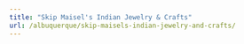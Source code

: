 ```yaml
---
title: "Skip Maisel's Indian Jewelry & Crafts"
url: /albuquerque/skip-maisels-indian-jewelry-and-crafts/
---
```

